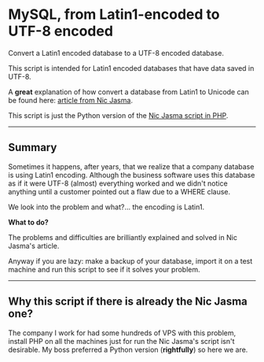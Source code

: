 # MySQL, from Latin1-encoded to UTF-8 encoded
Convert a Latin1 encoded database to a UTF-8 encoded database.

This script is intended for Latin1 encoded databases that have data saved in UTF-8.

A **great** explanation of how convert a database from Latin1 to Unicode can be found here: [article from Nic Jasma](https://nicj.net/mysql-converting-an-incorrect-latin1-column-to-utf8/).

This script is just the Python version of the [Nic Jasma script in PHP](https://github.com/nicjansma/mysql-convert-latin1-to-utf8).

---

## Summary

Sometimes it happens, after years, that we realize that a company database is using Latin1 encoding.
Although the business software uses this database as if it were UTF-8 (almost) everything worked and we didn't notice anything until a customer pointed out a flaw due to a WHERE clause.

We look into the problem and what?... the encoding is Latin1.

**What to do?**

The problems and difficulties are brilliantly explained and solved in Nic Jasma's article.

Anyway if you are lazy: make a backup of your database, import it on a test machine and run this script to see if it solves your problem.

---

## Why this script if there is already the Nic Jasma one?

The company I work for had some hundreds of VPS with this problem, install PHP on all the machines just for run the Nic Jasma's script isn't desirable.
My boss preferred a Python version (**rightfully**) so here we are.
